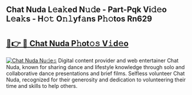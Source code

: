 ## Chat Nuda L𝚎a𝚔ed N𝚞𝚍e - Part-Pqk Vi𝚍𝚎o L𝚎a𝚔s - H𝚘𝚝 O𝚗𝚕yf𝚊ns P𝚑𝚘tos Rn629

# <h2><a href="http://kf3082v.oniu.top/?m=Chat+Nuda">🔗👉 🔴 Chat Nuda P𝚑ot𝚘𝚜 V𝚒d𝚎o</a></h2>

[![Chat Nuda Nu𝚍e𝚜](https://i.imgur.com/0qMVB7G.gif)](http://kf3082v.oniu.top/?m=Chat+Nuda)
Digital content provider and web entertainer Chat Nuda, known for sharing dance and lifestyle knowledge through solo and collaborative dance presentations and brief films. Selfless volunteer Chat Nuda, recognized for their generosity and dedication to volunteering their time and skills to help others.  
